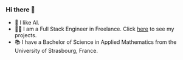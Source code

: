 ### Hi there 👋

- 🤖 I like AI.
- 👨‍💻 I am a Full Stack Engineer in Freelance. Click [here](https://cthiriet.com/projects) to see my projects.
- 📚 I have a Bachelor of Science in Applied Mathematics from the University of Strasbourg, France.
